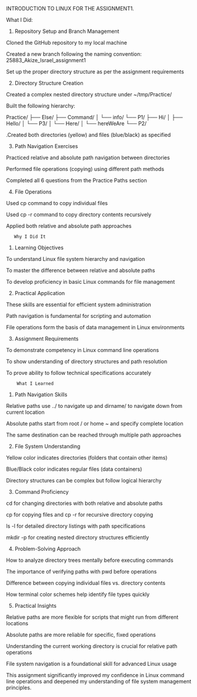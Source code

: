 INTRODUCTION TO LINUX FOR THE ASSIGNMENT1.
 
 What I Did:

1. Repository Setup and Branch Management

Cloned the GitHub repository to my local machine

Created a new branch following the naming convention: 25883_Akize_Israel_assignment1

Set up the proper directory structure as per the assignment requirements

2. Directory Structure Creation

Created a complex nested directory structure under ~/tmp/Practice/

Built the following hierarchy:

Practice/
├── Else/
├── Command/
│   └── info/
└── P1/
    ├── Hi/
    │   ├── Hello/
    │   └── P3/
    │       └── Here/
    │           └── hereWeAre
    └── P2/

.Created both directories (yellow) and files (blue/black) as specified

3. Path Navigation Exercises

Practiced relative and absolute path navigation between directories

Performed file operations (copying) using different path methods

Completed all 6 questions from the Practice Paths section

4. File Operations

Used cp command to copy individual files

Used cp -r command to copy directory contents recursively

Applied both relative and absolute path approaches

       Why I Did It

1. Learning Objectives

To understand Linux file system hierarchy and navigation

To master the difference between relative and absolute paths

To develop proficiency in basic Linux commands for file management

2. Practical Application

These skills are essential for efficient system administration

Path navigation is fundamental for scripting and automation

File operations form the basis of data management in Linux environments

3. Assignment Requirements

To demonstrate competency in Linux command line operations

To show understanding of directory structures and path resolution

To prove ability to follow technical specifications accurately

        What I Learned

1. Path Navigation Skills

Relative paths use ../ to navigate up and dirname/ to navigate down from current location

Absolute paths start from root / or home ~ and specify complete location

The same destination can be reached through multiple path approaches

2. File System Understanding

Yellow color indicates directories (folders that contain other items)

Blue/Black color indicates regular files (data containers)

Directory structures can be complex but follow logical hierarchy

3. Command Proficiency

cd for changing directories with both relative and absolute paths

cp for copying files and cp -r for recursive directory copying

ls -l for detailed directory listings with path specifications

mkdir -p for creating nested directory structures efficiently

4. Problem-Solving Approach

How to analyze directory trees mentally before executing commands

The importance of verifying paths with pwd before operations

Difference between copying individual files vs. directory contents

How terminal color schemes help identify file types quickly

5. Practical Insights

Relative paths are more flexible for scripts that might run from different locations

Absolute paths are more reliable for specific, fixed operations

Understanding the current working directory is crucial for relative path operations

File system navigation is a foundational skill for advanced Linux usage

This assignment significantly improved my confidence in Linux command line operations and deepened my understanding of file system management principles.

